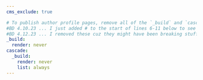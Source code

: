 ```yaml
---
cms_exclude: true

# To publish author profile pages, remove all of the `_build` and `cascade` settings below.
#BD 4.10.23 ... I just added # to the start of lines 6-11 below to see what happens.
#BD 4.12.23 ... I removed these cuz they might have been breaking stuff
_build:
  render: never
cascade:
  _build:
    render: never
    list: always
---
```


